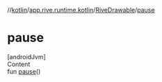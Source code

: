 //[kotlin](../../../index.md)/[app.rive.runtime.kotlin](../index.md)/[RiveDrawable](index.md)/[pause](pause.md)



# pause  
[androidJvm]  
Content  
fun [pause](pause.md)()  



